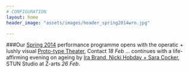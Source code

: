 ```yaml
---
# CONFIGURATION
layout: home
header_image: "assets/images/header_spring2014wrn.jpg"

---
```

###Our [Spring 2014](/current/2014-spring) performance programme opens with the operatic + lushly visual [Proto-type Theater](/current/2014-spring/prototype), Contact *18 Feb* … continues with a life-affirming evening on ageing by [Ira Brand, Nicki Hobday + Sara Cocker](/current/2014-spring/age), STUN Studio at Z-arts *26 Feb*.
